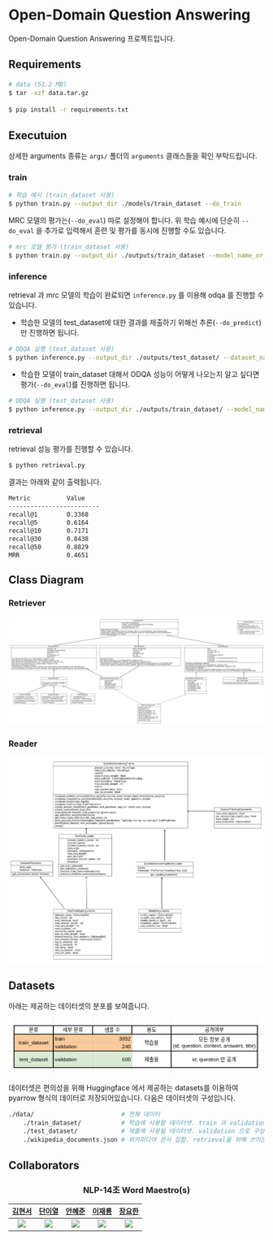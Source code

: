 # Open-Domain Question Answering

Open-Domain Question Answering 프로젝트입니다.

## Requirements

```sh
# data (51.2 MB)
$ tar -xzf data.tar.gz

$ pip install -r requirements.txt
```

## Executuion

상세한 arguments 종류는 `args/` 폴더의 `arguments` 클래스들을 확인 부탁드립니다.

### train

```bash
# 학습 예시 (train_dataset 사용)
$ python train.py --output_dir ./models/train_dataset --do_train
```

MRC 모델의 평가는(`--do_eval`) 따로 설정해야 합니다. 위 학습 예시에 단순히 `--do_eval` 을 추가로 입력해서 훈련 및 평가를 동시에 진행할 수도 있습니다.

```bash
# mrc 모델 평가 (train_dataset 사용)
$ python train.py --output_dir ./outputs/train_dataset --model_name_or_path ./models/train_dataset/ --do_eval
```

### inference

retrieval 과 mrc 모델의 학습이 완료되면 `inference.py` 를 이용해 odqa 를 진행할 수 있습니다.

- 학습한 모델의 test_dataset에 대한 결과를 제출하기 위해선 추론(`--do_predict`)만 진행하면 됩니다.

```bash
# ODQA 실행 (test_dataset 사용)
$ python inference.py --output_dir ./outputs/test_dataset/ --dataset_name ./data/test_dataset/ --model_name_or_path ./models/train_dataset/ --do_predict
```

- 학습한 모델이 train_dataset 대해서 ODQA 성능이 어떻게 나오는지 알고 싶다면 평가(`--do_eval`)를 진행하면 됩니다.

```bash
# ODQA 실행 (test_dataset 사용)
$ python inference.py --output_dir ./outputs/train_dataset/ --model_name_or_path ./models/train_dataset/ --do_eval
```

### retrieval

retrieval 성능 평가를 진행할 수 있습니다.

```bash
$ python retrieval.py
```

결과는 아래와 같이 출력됩니다.

```
Metric          Value
-------------------------
recall@1        0.3368
recall@5        0.6164
recall@10       0.7171
recall@30       0.8438
recall@50       0.8829
MRR             0.4651
```

## Class Diagram

### Retriever

![retriever](/assets/retriever.png)

### Reader

![reader](/assets/reader.png)

## Datasets

아래는 제공하는 데이터셋의 분포를 보여줍니다.

![데이터 분포](./assets/dataset.png)

데이터셋은 편의성을 위해 Huggingface 에서 제공하는 datasets를 이용하여 pyarrow 형식의 데이터로 저장되어있습니다. 다음은 데이터셋의 구성입니다.

```bash
./data/                        # 전체 데이터
    ./train_dataset/           # 학습에 사용할 데이터셋. train 과 validation 으로 구성
    ./test_dataset/            # 제출에 사용될 데이터셋. validation 으로 구성
    ./wikipedia_documents.json # 위키피디아 문서 집합. retrieval을 위해 쓰이는 corpus.
```

## Collaborators

<h3 align="center">NLP-14조 Word Maestro(s)</h3>

<div align="center">

|          [김현서](https://github.com/kimhyeonseo0830)          |          [단이열](https://github.com/eyeol)          |          [안혜준](https://github.com/jagaldol)          |          [이재룡](https://github.com/So1pi)          |          [장요한](https://github.com/DDUKDAE)          |
| :------------------------------------------------------------: | :--------------------------------------------------: | :-----------------------------------------------------: | :--------------------------------------------------: | :----------------------------------------------------: |
| <img src="https://github.com/kimhyeonseo0830.png" width="100"> | <img src="https://github.com/eyeol.png" width="100"> | <img src="https://github.com/jagaldol.png" width="100"> | <img src="https://github.com/So1pi.png" width="100"> | <img src="https://github.com/DDUKDAE.png" width="100"> |

</div>
